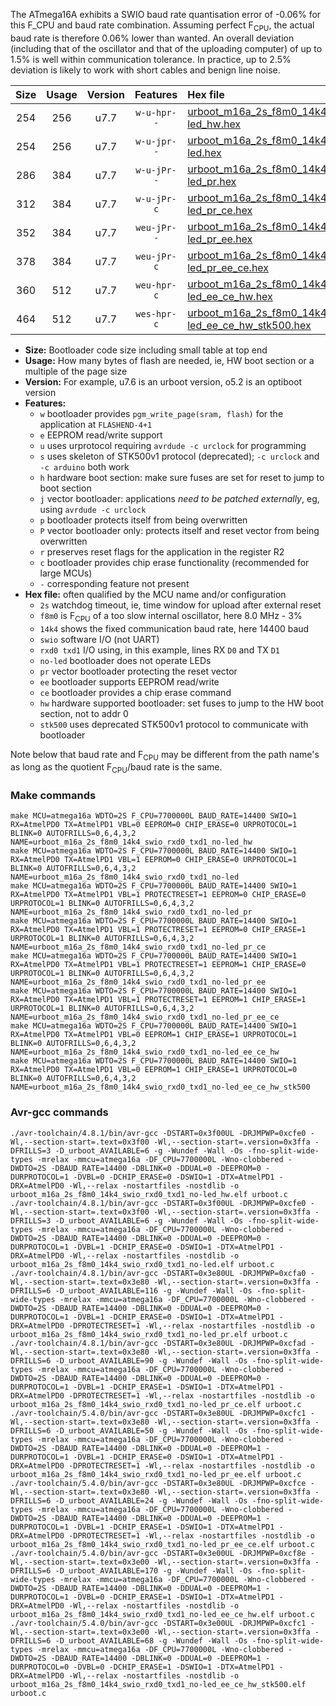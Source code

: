 The ATmega16A exhibits a SWIO baud rate quantisation error of -0.06% for this F_CPU and baud rate combination. Assuming perfect F<sub>CPU</sub>, the actual baud rate is therefore 0.06% lower than wanted. An overall deviation (including that of the oscillator and that of the uploading computer) of up to 1.5% is well within communication tolerance. In practice, up to 2.5% deviation is likely to work with short cables and benign line noise.

|Size|Usage|Version|Features|Hex file|
|:-:|:-:|:-:|:-:|:--|
|254|256|u7.7|`w-u-hpr--`|[urboot_m16a_2s_f8m0_14k4_swio_rxd0_txd1_no-led_hw.hex](https://raw.githubusercontent.com/stefanrueger/urboot.hex/main/mcus/atmega16a/watchdog_2_s/internal_oscillator_f-3.75%25/%2B8m000000_hz/%2B%2B14k4_baud/uart0_rxd0_txd1/no-led/urboot_m16a_2s_f8m0_14k4_swio_rxd0_txd1_no-led_hw.hex)|
|254|256|u7.7|`w-u-jpr--`|[urboot_m16a_2s_f8m0_14k4_swio_rxd0_txd1_no-led.hex](https://raw.githubusercontent.com/stefanrueger/urboot.hex/main/mcus/atmega16a/watchdog_2_s/internal_oscillator_f-3.75%25/%2B8m000000_hz/%2B%2B14k4_baud/uart0_rxd0_txd1/no-led/urboot_m16a_2s_f8m0_14k4_swio_rxd0_txd1_no-led.hex)|
|286|384|u7.7|`w-u-jPr--`|[urboot_m16a_2s_f8m0_14k4_swio_rxd0_txd1_no-led_pr.hex](https://raw.githubusercontent.com/stefanrueger/urboot.hex/main/mcus/atmega16a/watchdog_2_s/internal_oscillator_f-3.75%25/%2B8m000000_hz/%2B%2B14k4_baud/uart0_rxd0_txd1/no-led/urboot_m16a_2s_f8m0_14k4_swio_rxd0_txd1_no-led_pr.hex)|
|312|384|u7.7|`w-u-jPr-c`|[urboot_m16a_2s_f8m0_14k4_swio_rxd0_txd1_no-led_pr_ce.hex](https://raw.githubusercontent.com/stefanrueger/urboot.hex/main/mcus/atmega16a/watchdog_2_s/internal_oscillator_f-3.75%25/%2B8m000000_hz/%2B%2B14k4_baud/uart0_rxd0_txd1/no-led/urboot_m16a_2s_f8m0_14k4_swio_rxd0_txd1_no-led_pr_ce.hex)|
|352|384|u7.7|`weu-jPr--`|[urboot_m16a_2s_f8m0_14k4_swio_rxd0_txd1_no-led_pr_ee.hex](https://raw.githubusercontent.com/stefanrueger/urboot.hex/main/mcus/atmega16a/watchdog_2_s/internal_oscillator_f-3.75%25/%2B8m000000_hz/%2B%2B14k4_baud/uart0_rxd0_txd1/no-led/urboot_m16a_2s_f8m0_14k4_swio_rxd0_txd1_no-led_pr_ee.hex)|
|378|384|u7.7|`weu-jPr-c`|[urboot_m16a_2s_f8m0_14k4_swio_rxd0_txd1_no-led_pr_ee_ce.hex](https://raw.githubusercontent.com/stefanrueger/urboot.hex/main/mcus/atmega16a/watchdog_2_s/internal_oscillator_f-3.75%25/%2B8m000000_hz/%2B%2B14k4_baud/uart0_rxd0_txd1/no-led/urboot_m16a_2s_f8m0_14k4_swio_rxd0_txd1_no-led_pr_ee_ce.hex)|
|360|512|u7.7|`weu-hpr-c`|[urboot_m16a_2s_f8m0_14k4_swio_rxd0_txd1_no-led_ee_ce_hw.hex](https://raw.githubusercontent.com/stefanrueger/urboot.hex/main/mcus/atmega16a/watchdog_2_s/internal_oscillator_f-3.75%25/%2B8m000000_hz/%2B%2B14k4_baud/uart0_rxd0_txd1/no-led/urboot_m16a_2s_f8m0_14k4_swio_rxd0_txd1_no-led_ee_ce_hw.hex)|
|464|512|u7.7|`wes-hpr-c`|[urboot_m16a_2s_f8m0_14k4_swio_rxd0_txd1_no-led_ee_ce_hw_stk500.hex](https://raw.githubusercontent.com/stefanrueger/urboot.hex/main/mcus/atmega16a/watchdog_2_s/internal_oscillator_f-3.75%25/%2B8m000000_hz/%2B%2B14k4_baud/uart0_rxd0_txd1/no-led/urboot_m16a_2s_f8m0_14k4_swio_rxd0_txd1_no-led_ee_ce_hw_stk500.hex)|

- **Size:** Bootloader code size including small table at top end
- **Usage:** How many bytes of flash are needed, ie, HW boot section or a multiple of the page size
- **Version:** For example, u7.6 is an urboot version, o5.2 is an optiboot version
- **Features:**
  + `w` bootloader provides `pgm_write_page(sram, flash)` for the application at `FLASHEND-4+1`
  + `e` EEPROM read/write support
  + `u` uses urprotocol requiring `avrdude -c urclock` for programming
  + `s` uses skeleton of STK500v1 protocol (deprecated); `-c urclock` and `-c arduino` both work
  + `h` hardware boot section: make sure fuses are set for reset to jump to boot section
  + `j` vector bootloader: applications *need to be patched externally*, eg, using `avrdude -c urclock`
  + `p` bootloader protects itself from being overwritten
  + `P` vector bootloader only: protects itself and reset vector from being overwritten
  + `r` preserves reset flags for the application in the register R2
  + `c` bootloader provides chip erase functionality (recommended for large MCUs)
  + `-` corresponding feature not present
- **Hex file:** often qualified by the MCU name and/or configuration
  + `2s` watchdog timeout, ie, time window for upload after external reset
  + `f8m0` is F<sub>CPU</sub> of a too slow internal oscillator, here 8.0 MHz - 3%
  + `14k4` shows the fixed communication baud rate, here 14400 baud
  + `swio` software I/O (not UART)
  + `rxd0 txd1` I/O using, in this example, lines RX `D0` and TX `D1`
  + `no-led` bootloader does not operate LEDs
  + `pr` vector bootloader protecting the reset vector
  + `ee` bootloader supports EEPROM read/write
  + `ce` bootloader provides a chip erase command
  + `hw` hardware supported bootloader: set fuses to jump to the HW boot section, not to addr 0
  + `stk500` uses deprecated STK500v1 protocol to communicate with bootloader


Note below that baud rate and F<sub>CPU</sub> may be different from the path name's as long as the quotient F<sub>CPU</sub>/baud rate is the same.

### Make commands
```
make MCU=atmega16a WDTO=2S F_CPU=7700000L BAUD_RATE=14400 SWIO=1 RX=AtmelPD0 TX=AtmelPD1 VBL=0 EEPROM=0 CHIP_ERASE=0 URPROTOCOL=1 BLINK=0 AUTOFRILLS=0,6,4,3,2 NAME=urboot_m16a_2s_f8m0_14k4_swio_rxd0_txd1_no-led_hw
make MCU=atmega16a WDTO=2S F_CPU=7700000L BAUD_RATE=14400 SWIO=1 RX=AtmelPD0 TX=AtmelPD1 VBL=1 EEPROM=0 CHIP_ERASE=0 URPROTOCOL=1 BLINK=0 AUTOFRILLS=0,6,4,3,2 NAME=urboot_m16a_2s_f8m0_14k4_swio_rxd0_txd1_no-led
make MCU=atmega16a WDTO=2S F_CPU=7700000L BAUD_RATE=14400 SWIO=1 RX=AtmelPD0 TX=AtmelPD1 VBL=1 PROTECTRESET=1 EEPROM=0 CHIP_ERASE=0 URPROTOCOL=1 BLINK=0 AUTOFRILLS=0,6,4,3,2 NAME=urboot_m16a_2s_f8m0_14k4_swio_rxd0_txd1_no-led_pr
make MCU=atmega16a WDTO=2S F_CPU=7700000L BAUD_RATE=14400 SWIO=1 RX=AtmelPD0 TX=AtmelPD1 VBL=1 PROTECTRESET=1 EEPROM=0 CHIP_ERASE=1 URPROTOCOL=1 BLINK=0 AUTOFRILLS=0,6,4,3,2 NAME=urboot_m16a_2s_f8m0_14k4_swio_rxd0_txd1_no-led_pr_ce
make MCU=atmega16a WDTO=2S F_CPU=7700000L BAUD_RATE=14400 SWIO=1 RX=AtmelPD0 TX=AtmelPD1 VBL=1 PROTECTRESET=1 EEPROM=1 CHIP_ERASE=0 URPROTOCOL=1 BLINK=0 AUTOFRILLS=0,6,4,3,2 NAME=urboot_m16a_2s_f8m0_14k4_swio_rxd0_txd1_no-led_pr_ee
make MCU=atmega16a WDTO=2S F_CPU=7700000L BAUD_RATE=14400 SWIO=1 RX=AtmelPD0 TX=AtmelPD1 VBL=1 PROTECTRESET=1 EEPROM=1 CHIP_ERASE=1 URPROTOCOL=1 BLINK=0 AUTOFRILLS=0,6,4,3,2 NAME=urboot_m16a_2s_f8m0_14k4_swio_rxd0_txd1_no-led_pr_ee_ce
make MCU=atmega16a WDTO=2S F_CPU=7700000L BAUD_RATE=14400 SWIO=1 RX=AtmelPD0 TX=AtmelPD1 VBL=0 EEPROM=1 CHIP_ERASE=1 URPROTOCOL=1 BLINK=0 AUTOFRILLS=0,6,4,3,2 NAME=urboot_m16a_2s_f8m0_14k4_swio_rxd0_txd1_no-led_ee_ce_hw
make MCU=atmega16a WDTO=2S F_CPU=7700000L BAUD_RATE=14400 SWIO=1 RX=AtmelPD0 TX=AtmelPD1 VBL=0 EEPROM=1 CHIP_ERASE=1 URPROTOCOL=0 BLINK=0 AUTOFRILLS=0,6,4,3,2 NAME=urboot_m16a_2s_f8m0_14k4_swio_rxd0_txd1_no-led_ee_ce_hw_stk500
```

### Avr-gcc commands
```
./avr-toolchain/4.8.1/bin/avr-gcc -DSTART=0x3f00UL -DRJMPWP=0xcfe0 -Wl,--section-start=.text=0x3f00 -Wl,--section-start=.version=0x3ffa -DFRILLS=3 -D_urboot_AVAILABLE=6 -g -Wundef -Wall -Os -fno-split-wide-types -mrelax -mmcu=atmega16a -DF_CPU=7700000L -Wno-clobbered -DWDTO=2S -DBAUD_RATE=14400 -DBLINK=0 -DDUAL=0 -DEEPROM=0 -DURPROTOCOL=1 -DVBL=0 -DCHIP_ERASE=0 -DSWIO=1 -DTX=AtmelPD1 -DRX=AtmelPD0 -Wl,--relax -nostartfiles -nostdlib -o urboot_m16a_2s_f8m0_14k4_swio_rxd0_txd1_no-led_hw.elf urboot.c
./avr-toolchain/4.8.1/bin/avr-gcc -DSTART=0x3f00UL -DRJMPWP=0xcfe0 -Wl,--section-start=.text=0x3f00 -Wl,--section-start=.version=0x3ffa -DFRILLS=3 -D_urboot_AVAILABLE=6 -g -Wundef -Wall -Os -fno-split-wide-types -mrelax -mmcu=atmega16a -DF_CPU=7700000L -Wno-clobbered -DWDTO=2S -DBAUD_RATE=14400 -DBLINK=0 -DDUAL=0 -DEEPROM=0 -DURPROTOCOL=1 -DVBL=1 -DCHIP_ERASE=0 -DSWIO=1 -DTX=AtmelPD1 -DRX=AtmelPD0 -Wl,--relax -nostartfiles -nostdlib -o urboot_m16a_2s_f8m0_14k4_swio_rxd0_txd1_no-led.elf urboot.c
./avr-toolchain/4.8.1/bin/avr-gcc -DSTART=0x3e80UL -DRJMPWP=0xcfa0 -Wl,--section-start=.text=0x3e80 -Wl,--section-start=.version=0x3ffa -DFRILLS=6 -D_urboot_AVAILABLE=116 -g -Wundef -Wall -Os -fno-split-wide-types -mrelax -mmcu=atmega16a -DF_CPU=7700000L -Wno-clobbered -DWDTO=2S -DBAUD_RATE=14400 -DBLINK=0 -DDUAL=0 -DEEPROM=0 -DURPROTOCOL=1 -DVBL=1 -DCHIP_ERASE=0 -DSWIO=1 -DTX=AtmelPD1 -DRX=AtmelPD0 -DPROTECTRESET=1 -Wl,--relax -nostartfiles -nostdlib -o urboot_m16a_2s_f8m0_14k4_swio_rxd0_txd1_no-led_pr.elf urboot.c
./avr-toolchain/4.8.1/bin/avr-gcc -DSTART=0x3e80UL -DRJMPWP=0xcfad -Wl,--section-start=.text=0x3e80 -Wl,--section-start=.version=0x3ffa -DFRILLS=6 -D_urboot_AVAILABLE=90 -g -Wundef -Wall -Os -fno-split-wide-types -mrelax -mmcu=atmega16a -DF_CPU=7700000L -Wno-clobbered -DWDTO=2S -DBAUD_RATE=14400 -DBLINK=0 -DDUAL=0 -DEEPROM=0 -DURPROTOCOL=1 -DVBL=1 -DCHIP_ERASE=1 -DSWIO=1 -DTX=AtmelPD1 -DRX=AtmelPD0 -DPROTECTRESET=1 -Wl,--relax -nostartfiles -nostdlib -o urboot_m16a_2s_f8m0_14k4_swio_rxd0_txd1_no-led_pr_ce.elf urboot.c
./avr-toolchain/5.4.0/bin/avr-gcc -DSTART=0x3e80UL -DRJMPWP=0xcfc1 -Wl,--section-start=.text=0x3e80 -Wl,--section-start=.version=0x3ffa -DFRILLS=6 -D_urboot_AVAILABLE=50 -g -Wundef -Wall -Os -fno-split-wide-types -mrelax -mmcu=atmega16a -DF_CPU=7700000L -Wno-clobbered -DWDTO=2S -DBAUD_RATE=14400 -DBLINK=0 -DDUAL=0 -DEEPROM=1 -DURPROTOCOL=1 -DVBL=1 -DCHIP_ERASE=0 -DSWIO=1 -DTX=AtmelPD1 -DRX=AtmelPD0 -DPROTECTRESET=1 -Wl,--relax -nostartfiles -nostdlib -o urboot_m16a_2s_f8m0_14k4_swio_rxd0_txd1_no-led_pr_ee.elf urboot.c
./avr-toolchain/5.4.0/bin/avr-gcc -DSTART=0x3e80UL -DRJMPWP=0xcfce -Wl,--section-start=.text=0x3e80 -Wl,--section-start=.version=0x3ffa -DFRILLS=6 -D_urboot_AVAILABLE=24 -g -Wundef -Wall -Os -fno-split-wide-types -mrelax -mmcu=atmega16a -DF_CPU=7700000L -Wno-clobbered -DWDTO=2S -DBAUD_RATE=14400 -DBLINK=0 -DDUAL=0 -DEEPROM=1 -DURPROTOCOL=1 -DVBL=1 -DCHIP_ERASE=1 -DSWIO=1 -DTX=AtmelPD1 -DRX=AtmelPD0 -DPROTECTRESET=1 -Wl,--relax -nostartfiles -nostdlib -o urboot_m16a_2s_f8m0_14k4_swio_rxd0_txd1_no-led_pr_ee_ce.elf urboot.c
./avr-toolchain/5.4.0/bin/avr-gcc -DSTART=0x3e00UL -DRJMPWP=0xcf8e -Wl,--section-start=.text=0x3e00 -Wl,--section-start=.version=0x3ffa -DFRILLS=6 -D_urboot_AVAILABLE=170 -g -Wundef -Wall -Os -fno-split-wide-types -mrelax -mmcu=atmega16a -DF_CPU=7700000L -Wno-clobbered -DWDTO=2S -DBAUD_RATE=14400 -DBLINK=0 -DDUAL=0 -DEEPROM=1 -DURPROTOCOL=1 -DVBL=0 -DCHIP_ERASE=1 -DSWIO=1 -DTX=AtmelPD1 -DRX=AtmelPD0 -Wl,--relax -nostartfiles -nostdlib -o urboot_m16a_2s_f8m0_14k4_swio_rxd0_txd1_no-led_ee_ce_hw.elf urboot.c
./avr-toolchain/5.4.0/bin/avr-gcc -DSTART=0x3e00UL -DRJMPWP=0xcfc1 -Wl,--section-start=.text=0x3e00 -Wl,--section-start=.version=0x3ffa -DFRILLS=6 -D_urboot_AVAILABLE=68 -g -Wundef -Wall -Os -fno-split-wide-types -mrelax -mmcu=atmega16a -DF_CPU=7700000L -Wno-clobbered -DWDTO=2S -DBAUD_RATE=14400 -DBLINK=0 -DDUAL=0 -DEEPROM=1 -DURPROTOCOL=0 -DVBL=0 -DCHIP_ERASE=1 -DSWIO=1 -DTX=AtmelPD1 -DRX=AtmelPD0 -Wl,--relax -nostartfiles -nostdlib -o urboot_m16a_2s_f8m0_14k4_swio_rxd0_txd1_no-led_ee_ce_hw_stk500.elf urboot.c
```

